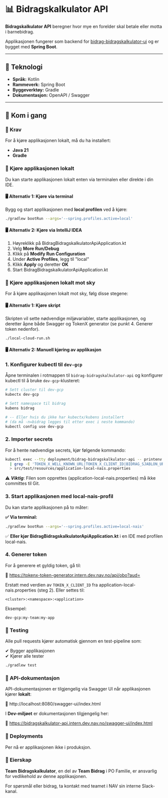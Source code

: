 # 📊 Bidragskalkulator API

**Bidragskalkulator API** beregner hvor mye en forelder skal betale eller motta i barnebidrag.

Applikasjonen fungerer som backend for [bidrag-bidragskalkulator-ui](https://github.com/navikt/bidrag-bidragskalkulator-ui) og er bygget med **Spring Boot**.

---

## 🚀 Teknologi

- **Språk:** Kotlin
- **Rammeverk:** Spring Boot
- **Byggeverktøy:** Gradle
- **Dokumentasjon:** OpenAPI / Swagger

---

## 📌 Kom i gang

### 🚧 Krav

For å kjøre applikasjonen lokalt, må du ha installert:

- **Java 21**
- **Gradle**

### 📌 Kjøre applikasjonen lokalt

Du kan starte applikasjonen lokalt enten via terminalen eller direkte i din IDE.

#### 🖥️ Alternativ 1: Kjøre via terminal
Bygg og start applikasjonen med **local profilen** ved å kjøre:

```bash
./gradlew bootRun --args='--spring.profiles.active=local'
```

#### 🖥️ Alternativ 2: Kjøre via IntelliJ IDEA

1. Høyreklikk på BidragBidragskalkulatorApiApplication.kt
2. Velg **More Run/Debug**
3. Klikk på **Modify Run Configuration**
4. Under **Active Profiles**, legg til "local"
5. Klikk **Apply** og deretter **OK**
6. Start BidragBidragskalkulatorApiApplication.kt

### 📌 Kjøre applikasjonen lokalt mot sky

For å kjøre applikasjonen lokalt mot sky, følg disse stegene:  

#### 🖥️ Alternativ 1: Kjøre skript

Skripten vil sette nødvendige miljøvariabler, starte applikasjonen, og deretter åpne både Swagger og TokenX generator (se punkt 4. Generer token nedenfor).

```bash
./local-cloud-run.sh
```

#### 🖥️ Alternativ 2: Manuell kjøring av applikasjon

### 1. Konfigurer kubectl til `dev-gcp`

Åpne terminalen i rotmappen til `bidrag-bidragskalkulator-api` og konfigurer kubectl til å bruke `dev-gcp`-klusteret:

```bash
# Sett cluster til dev-gcp
kubectx dev-gcp

# Sett namespace til bidrag
kubens bidrag 

# -- Eller hvis du ikke har kubectx/kubens installert 
# (da må -n=bidrag legges til etter exec i neste kommando)
kubectl config use dev-gcp
```

### 2. Importer secrets

For å hente nødvendige secrets, kjør følgende kommando:

```bash
kubectl exec --tty deployment/bidrag-bidragskalkulator-api -- printenv \
  | grep -E 'TOKEN_X_WELL_KNOWN_URL|TOKEN_X_CLIENT_ID|BIDRAG_SJABLON_URL' \
  > src/test/resources/application-local-nais.properties
```

⚠ **_Viktig_**: Filen som opprettes (application-local-nais.properties) må ikke committes til Git.

### 3. Start applikasjonen med local-nais-profil

Du kan starte applikasjonen på to måter:

**✅ Via terminal:**
```bash
./gradlew bootRun --args='--spring.profiles.active=local-nais'
```

✅ **Eller kjør BidragBidragskalkulatorApiApplication.kt** i en IDE med profilen local-nais.

### 4. Generer token

For å generere et gyldig token, gå til:

🔗 https://tokenx-token-generator.intern.dev.nav.no/api/obo?aud=<audience>

Erstatt <audience> med verdien av `TOKEN_X_CLIENT_ID` fra application-local-nais.properties (steg 2).
Eller settes til:

`<cluster>:<namespace>:<application>`

Eksempel:

`dev-gcp:my-team:my-app`

### 🧪 Testing

Alle pull requests kjører automatisk gjennom en test-pipeline som:

✔ Bygger applikasjonen <br>
✔ Kjører alle tester

```bash
./gradlew test
```

### 📜 API-dokumentasjon

API-dokumentasjonen er tilgjengelig via Swagger UI når applikasjonen kjører **lokalt**:

🔗 http://localhost:8080/swagger-ui/index.html

I **Dev-miljøet** er dokumentasjonen tilgjengelig her:

🔗 https://bidragskalkulator-api.intern.dev.nav.no/swagger-ui/index.html

### 🚀 Deployments

Per nå er applikasjonen ikke i produksjon.


### 👥 Eierskap

**Team Bidragskalkulator**, en del av **Team Bidrag** i PO Familie, er ansvarlig for vedlikehold av denne applikasjonen.

For spørsmål eller bidrag, ta kontakt med teamet i NAV sin interne Slack-kanal.
